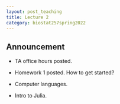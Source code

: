 ```yaml
---
layout: post_teaching
title: Lecture 2
category: biostat257spring2022
---
```


## Announcement

* TA office hours posted.  

* Homework 1 posted. How to get started?

* Computer languages.

* Intro to Julia.